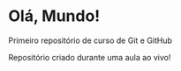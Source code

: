 # Olá, Mundo!
 Primeiro repositório de curso de Git e GitHub

Repositório criado durante uma aula ao vivo!